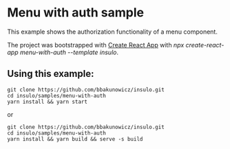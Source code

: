 # Menu with auth sample

This example shows the authorization functionality of a menu component.

The project was bootstrapped with [Create React App](https://github.com/facebook/create-react-app) with *npx create-react-app menu-with-auth --template insulo*.

## Using this example:
```
git clone https://github.com/bbakunowicz/insulo.git
cd insulo/samples/menu-with-auth
yarn install && yarn start
```
or
```
git clone https://github.com/bbakunowicz/insulo.git
cd insulo/samples/menu-with-auth
yarn install && yarn build && serve -s build
```
